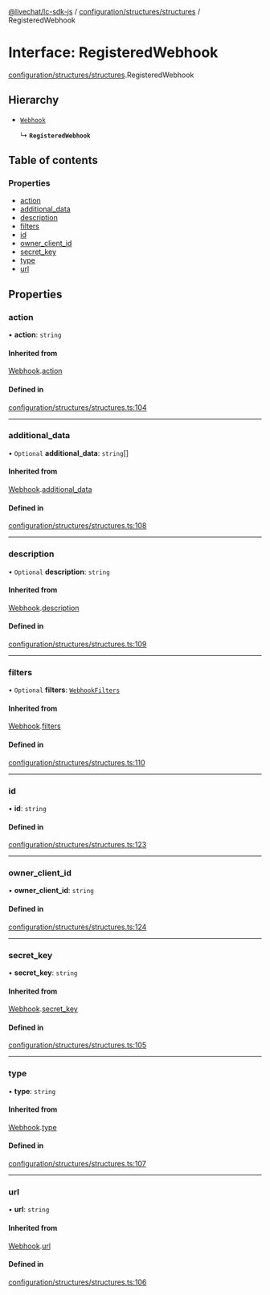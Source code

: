 [@livechat/lc-sdk-js](../README.md) / [configuration/structures/structures](../modules/configuration_structures_structures.md) / RegisteredWebhook

# Interface: RegisteredWebhook

[configuration/structures/structures](../modules/configuration_structures_structures.md).RegisteredWebhook

## Hierarchy

- [`Webhook`](configuration_structures_structures.Webhook.md)

  ↳ **`RegisteredWebhook`**

## Table of contents

### Properties

- [action](configuration_structures_structures.RegisteredWebhook.md#action)
- [additional\_data](configuration_structures_structures.RegisteredWebhook.md#additional_data)
- [description](configuration_structures_structures.RegisteredWebhook.md#description)
- [filters](configuration_structures_structures.RegisteredWebhook.md#filters)
- [id](configuration_structures_structures.RegisteredWebhook.md#id)
- [owner\_client\_id](configuration_structures_structures.RegisteredWebhook.md#owner_client_id)
- [secret\_key](configuration_structures_structures.RegisteredWebhook.md#secret_key)
- [type](configuration_structures_structures.RegisteredWebhook.md#type)
- [url](configuration_structures_structures.RegisteredWebhook.md#url)

## Properties

### action

• **action**: `string`

#### Inherited from

[Webhook](configuration_structures_structures.Webhook.md).[action](configuration_structures_structures.Webhook.md#action)

#### Defined in

[configuration/structures/structures.ts:104](https://github.com/livechat/lc-sdk-js/blob/d267eeb/src/configuration/structures/structures.ts#L104)

___

### additional\_data

• `Optional` **additional\_data**: `string`[]

#### Inherited from

[Webhook](configuration_structures_structures.Webhook.md).[additional_data](configuration_structures_structures.Webhook.md#additional_data)

#### Defined in

[configuration/structures/structures.ts:108](https://github.com/livechat/lc-sdk-js/blob/d267eeb/src/configuration/structures/structures.ts#L108)

___

### description

• `Optional` **description**: `string`

#### Inherited from

[Webhook](configuration_structures_structures.Webhook.md).[description](configuration_structures_structures.Webhook.md#description)

#### Defined in

[configuration/structures/structures.ts:109](https://github.com/livechat/lc-sdk-js/blob/d267eeb/src/configuration/structures/structures.ts#L109)

___

### filters

• `Optional` **filters**: [`WebhookFilters`](configuration_structures_structures.WebhookFilters.md)

#### Inherited from

[Webhook](configuration_structures_structures.Webhook.md).[filters](configuration_structures_structures.Webhook.md#filters)

#### Defined in

[configuration/structures/structures.ts:110](https://github.com/livechat/lc-sdk-js/blob/d267eeb/src/configuration/structures/structures.ts#L110)

___

### id

• **id**: `string`

#### Defined in

[configuration/structures/structures.ts:123](https://github.com/livechat/lc-sdk-js/blob/d267eeb/src/configuration/structures/structures.ts#L123)

___

### owner\_client\_id

• **owner\_client\_id**: `string`

#### Defined in

[configuration/structures/structures.ts:124](https://github.com/livechat/lc-sdk-js/blob/d267eeb/src/configuration/structures/structures.ts#L124)

___

### secret\_key

• **secret\_key**: `string`

#### Inherited from

[Webhook](configuration_structures_structures.Webhook.md).[secret_key](configuration_structures_structures.Webhook.md#secret_key)

#### Defined in

[configuration/structures/structures.ts:105](https://github.com/livechat/lc-sdk-js/blob/d267eeb/src/configuration/structures/structures.ts#L105)

___

### type

• **type**: `string`

#### Inherited from

[Webhook](configuration_structures_structures.Webhook.md).[type](configuration_structures_structures.Webhook.md#type)

#### Defined in

[configuration/structures/structures.ts:107](https://github.com/livechat/lc-sdk-js/blob/d267eeb/src/configuration/structures/structures.ts#L107)

___

### url

• **url**: `string`

#### Inherited from

[Webhook](configuration_structures_structures.Webhook.md).[url](configuration_structures_structures.Webhook.md#url)

#### Defined in

[configuration/structures/structures.ts:106](https://github.com/livechat/lc-sdk-js/blob/d267eeb/src/configuration/structures/structures.ts#L106)
